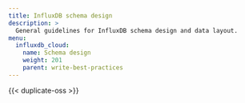 ```yaml
---
title: InfluxDB schema design
description: >
  General guidelines for InfluxDB schema design and data layout.
menu:
  influxdb_cloud:
    name: Schema design
    weight: 201
    parent: write-best-practices
---
```


{{< duplicate-oss >}}